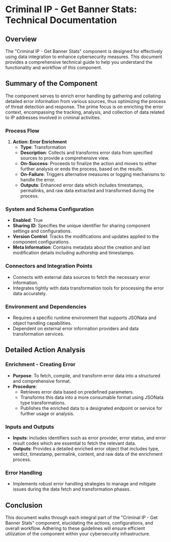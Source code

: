 # Criminal IP - Get Banner Stats: Technical Documentation

## Overview
The "Criminal IP - Get Banner Stats" component is designed for effectively using data integration to enhance cybersecurity measures. This document provides a comprehensive technical guide to help you understand the functionality and workflow of this component.

## Summary of the Component
The component serves to enrich error handling by gathering and collating detailed error information from various sources, thus optimizing the process of threat detection and response. The prime focus is on enriching the error context, encompassing the tracking, analysis, and collection of data related to IP addresses involved in criminal activities.

### Process Flow
1. **Action: Error Enrichment**
   - **Type**: Transformation
   - **Description**: Collects and transforms error data from specified sources to provide a comprehensive view.
   - **On-Success**: Proceeds to finalize the action and moves to either further analysis or ends the process, based on the results.
   - **On-Failure**: Triggers alternative measures or logging mechanisms to handle the error.
   - **Outputs**: Enhanced error data which includes timestamps, permalinks, and raw data extracted and transformed during the process.

### System and Schema Configuration
- **Enabled**: True
- **Sharing ID**: Specifies the unique identifier for sharing component settings and configurations.
- **Version Control**: Tracks the modifications and updates applied to the component configurations.
- **Meta Information**: Contains metadata about the creation and last modification details including authorship and timestamps.

### Connectors and Integration Points
- Connects with external data sources to fetch the necessary error information.
- Integrates tightly with data transformation tools for processing the error data accurately.

### Environment and Dependencies
- Requires a specific runtime environment that supports JSONata and object handling capabilities.
- Dependent on external error information providers and data transformation services.

## Detailed Action Analysis
### Enrichment - Creating Error
- **Purpose**: To fetch, compile, and transform error data into a structured and comprehensive format.
- **Procedure**: 
  - Retrieves error data based on predefined parameters.
  - Transforms this data into a more consumable format using JSONata type transformations.
  - Publishes the enriched data to a designated endpoint or service for further usage or analysis.

### Inputs and Outputs
- **Inputs**: Includes identifiers such as error provider, error status, and error result codes which are essential to fetch the relevant data.
- **Outputs**: Provides a detailed enriched error object that includes type, verdict, timestamp, permalink, content, and raw data of the enrichment process.

### Error Handling
- Implements robust error handling strategies to manage and mitigate issues during the data fetch and transformation phases.

## Conclusion
This document walks through each integral part of the "Criminal IP - Get Banner Stats" component, elucidating the actions, configurations, and overall workflow. Adhering to these guidelines will ensure efficient utilization of the component within your cybersecurity infrastructure.

